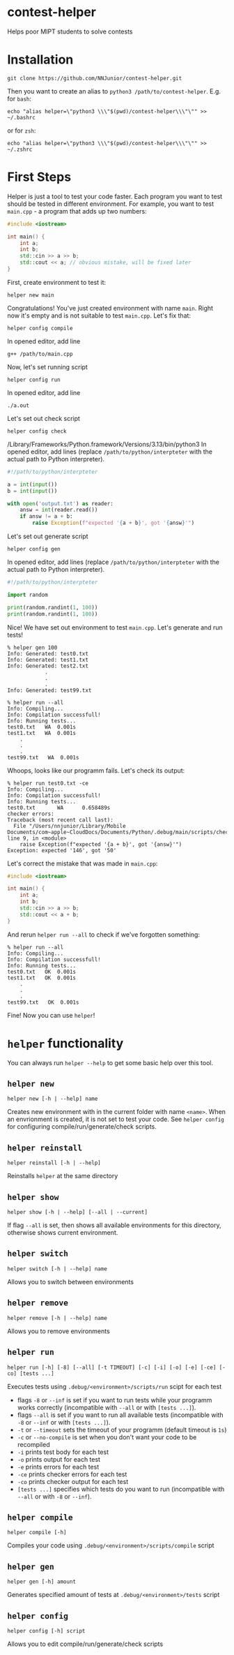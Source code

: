 # contest-helper
Helps poor MIPT students to solve contests

# Installation
```shell
git clone https://github.com/NNJunior/contest-helper.git
```
Then you want to create an alias to `python3 /path/to/contest-helper`. E.g. for `bash`:
```shell
echo "alias helper=\"python3 \\\"$(pwd)/contest-helper\\\"\"" >> ~/.bashrc
```
or for `zsh`:
```shell
echo "alias helper=\"python3 \\\"$(pwd)/contest-helper\\\"\"" >> ~/.zshrc
```
# First Steps
Helper is just a tool to test your code faster. Each program you want to test should be tested in different environment. For example, you want to test `main.cpp` - a program that adds up two numbers:
```cpp
#include <iostream>

int main() {
    int a;
    int b;
    std::cin >> a >> b;
    std::cout << a; // obvious mistake, will be fixed later
}
```

First, create environment to test it:
```shell
helper new main
```
Congratulations! You've just created environment with name `main`. Right now it's empty and is not suitable to test `main.cpp`. Let's fix that:

```
helper config compile
```
In opened editor, add line 
```
g++ /path/to/main.cpp
```
Now, let's set running script
```
helper config run
```
In opened editor, add line 
```
./a.out
```
Let's set out check script
```
helper config check
```
/Library/Frameworks/Python.framework/Versions/3.13/bin/python3
In opened editor, add lines (replace `/path/to/python/interpteter` with the actual path to Python interpreter).
```python
#!/path/to/python/interpteter

a = int(input())
b = int(input())

with open('output.txt') as reader:
    answ = int(reader.read())
    if answ != a + b:
        raise Exception(f"expected '{a + b}', got '{answ}'")
```

Let's set out generate script
```
helper config gen
```
In opened editor, add lines (replace `/path/to/python/interpteter` with the actual path to Python interpreter).
```python
#!/path/to/python/interpteter

import random

print(random.randint(1, 100))
print(random.randint(1, 100))
```

Nice! We have set out environment to test `main.cpp`. Let's generate and run tests!
```shell
% helper gen 100
Info: Generated: test0.txt
Info: Generated: test1.txt
Info: Generated: test2.txt
            .
            .
            .
Info: Generated: test99.txt

% helper run --all
Info: Compiling...
Info: Compilation successfull!
Info: Running tests...
test0.txt   WA  0.001s
test1.txt   WA  0.001s
    .
    .
    .
test99.txt   WA  0.001s
```
Whoops, looks like our programm fails. Let's check its output:
```
% helper run test0.txt -ce
Info: Compiling...
Info: Compilation successfull!
Info: Running tests...
test0.txt       WA      0.658489s
checker errors:
Traceback (most recent call last):
  File "/Users/nnjunior/Library/Mobile Documents/com~apple~CloudDocs/Documents/Python/.debug/main/scripts/check", line 9, in <module>
    raise Exception(f"expected '{a + b}', got '{answ}'")
Exception: expected '146', got '50'
```
Let's correct the mistake that was made in `main.cpp`:
```cpp
#include <iostream>

int main() {
    int a;
    int b;
    std::cin >> a >> b;
    std::cout << a + b;
}
```
And rerun `helper run --all` to check if we've forgotten something:
```
% helper run --all
Info: Compiling...
Info: Compilation successfull!
Info: Running tests...
test0.txt   OK  0.001s
test1.txt   OK  0.001s
    .
    .
    .
test99.txt   OK  0.001s
```
Fine! Now you can use `helper`!

# `helper` functionality
You can always run `helper --help` to get some basic help over this tool.
## `helper new`
```
helper new [-h | --help] name
```
Creates new environment with in the current folder with name `<name>`. When an envrionment is created, it is not set to test your code. See `helper config` for configuring compile/run/generate/check scripts. 

## `helper reinstall`
```
helper reinstall [-h | --help]
```
Reinstalls `helper` at the same directory

## `helper show`
```
helper show [-h | --help] [--all | --current]
```
If flag `--all` is set, then shows all available environments for this directory, otherwise shows current environment.

## `helper switch`
```
helper switch [-h | --help] name
```
Allows you to switch between environments

## `helper remove`
```
helper remove [-h | --help] name
```
Allows you to remove environments

## `helper run`
```
helper run [-h] [-8] [--all] [-t TIMEOUT] [-c] [-i] [-o] [-e] [-ce] [-co] [tests ...]
```
Executes tests using `.debug/<environment>/scripts/run` scipt for each test

- flags `-8` or `--inf` is set if you want to run tests while your programm works correctly (incompatible with `--all` or with `[tests ...]`).
- flags `--all` is set if you want to run all available tests (incompatible with `-8` or `--inf` or with `[tests ...]`).
- `-t` or `--timeout` sets the timeout of your programm (default timeout is `1s`)
- `-c` or `--no-compile` is set when you don't want your code to be recompiled
- `-i` prints test body for each test
- `-o` prints output for each test
- `-e` prints errors for each test
- `-ce` prints checker errors for each test
- `-co` prints checker output for each test
- `[tests ...]` specifies which tests do you want to run (incompatible with `--all` or with `-8` or `--inf`).

## `helper compile`
```
helper compile [-h]
```
Compiles your code using `.debug/<environment>/scripts/compile` script

## `helper gen`
```
helper gen [-h] amount
```
Generates specified amount of tests at `.debug/<environment>/tests` script

## `helper config`
```
helper config [-h] script
```
Allows you to edit compile/run/generate/check scripts
